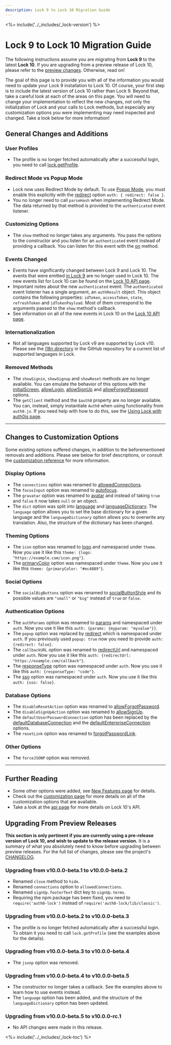 ```yaml
---
description: Lock 9 to Lock 10 Migration Guide
---
```


<%= include('../_includes/_lock-version') %>

# Lock 9 to Lock 10 Migration Guide

The following instructions assume you are migrating from **Lock 9** to the latest **Lock 10**. If you are upgrading from a preview release of Lock 10, please refer to the [preview changes](#upgrading-from-preview-releases). Otherwise, read on!

The goal of this page is to provide you with all of the information you would need to update your Lock 9 installation to Lock 10. Of course, your first step is to include the latest version of Lock 10 rather than Lock 9. Beyond that, take a careful look at each of the areas on this page. You will need to change your implementation to reflect the new changes, not only the initialization of Lock and your calls to Lock methods, but especially any customization options you were implementing may need inspected and changed. Take a look below for more information!

## General Changes and Additions

### User Profiles
- The profile is no longer fetched automatically after a successful login, you need to call [lock.getProfile](/libraries/lock/v10/api#getprofile-token-callback-).

### Redirect Mode vs Popup Mode
- Lock now uses Redirect Mode by default. To use [Popup Mode](/libraries/lock/v10/popup-mode), you must enable this explicitly with the [redirect](/libraries/lock/v10/customization#redirect-boolean-) option `auth: { redirect: false }`.
- You no longer need to call `parseHash` when implementing Redirect Mode. The data returned by that method is provided to the `authenticated` event listener.

### Customizing Options
- The `show` method no longer takes any arguments. You pass the options to the constructor and you listen for an `authenticated` event instead of providing a callback. You can listen for this event with the [on](/libraries/lock/v10/api#on-event-callback-) method.

### Events Changed
- Events have significantly changed between Lock 9 and Lock 10. The events that were emitted [in Lock 9](/libraries/lock/v9/events) are no longer used in Lock 10. The new events list for Lock 10 can be found on the [Lock 10 API page](/libraries/lock/v10/api).
- Important notes about the new `authenticated` event: The `authenticated` event listener has a single argument, an `authResult` object. This object contains the following properties: `idToken`, `accessToken`, `state`, `refreshToken` and `idTokenPayload`. Most of them correspond to the arguments passed to the `show` method's callback.
- See information on all of the new events in Lock 10 on the [Lock 10 API page](/libraries/lock/v10/api).

### Internationalization
- Not all languages supported by Lock v9 are supported by Lock v10. Please see the [i18n directory](https://github.com/auth0/lock/tree/master/src/i18n) in the GitHub repository for a current list of supported languages in Lock.

### Removed Methods
- The `showSignin`, `showSignup` and `showReset` methods are no longer available. You can emulate the behavior of this options with the [initialScreen](/libraries/lock/v10/customization#initialscreen-string-), [allowLogin](/libraries/lock/v10/customization#allowlogin-boolean-), [allowSignUp](/libraries/lock/v10/customization#allowsignup-boolean-) and [allowForgotPassword](/libraries/lock/v10/customization#allowforgotpassword-boolean-) options.
- The `getClient` method and the `$auth0` property are no longer available. You can, instead, simply instantiate `Auth0` when using functionality from `auth0.js`. If you need help with how to do this, see the [Using Lock with auth0js page](/libraries/lock/v10/auth0js).

---

## Changes to Customization Options
Some existing options suffered changes, in addition to the beforementioned removals and additions. Please see below for brief descriptions, or consult the [customization reference](/libraries/lock/v10/customization) for more information.

### Display Options
  - The `connections` option was renamed to [allowedConnections](/libraries/lock/v10/customization#allowedconnections-array-).
  - The `focusInput` option was renamed to [autofocus](/libraries/lock/v10/customization#autofocus-boolean-).  
  - The `gravatar` option was renamed to [avatar](/libraries/lock/v10/customization#avatar-object-) and instead of taking `true` and `false` it now takes `null` or an object.
  - The `dict` option was split into [language](/libraries/lock/v10/customization#language-string-) and [languageDictionary](/libraries/lock/v10/customization#languagedictionary-object-). The `language` option allows you to set the base dictionary for a given language and the `languageDictionary` option allows you to overwrite any translation. Also, the structure of the dictionary has been changed. 

### Theming Options
  - The `icon` option was renamed to [logo](/libraries/lock/v10/customization#logo-string-) and namespaced under `theme`. Now you use it like this `theme: {logo: "https://example.com/icon.png"}`.
  - The [primaryColor](/libraries/lock/v10/customization#primarycolor-string-) option was namespaced under `theme`. Now you use it like this `theme: {primaryColor: "#ec4889"}`.

### Social Options
  - The `socialBigButtons` option was renamed to [socialButtonStyle](/libraries/lock/v10/customization#socialbuttonstyle-string-) and its possible values are `"small"` or `"big"` instead of `true` or `false`.

### Authentication Options
  - The `authParams` option was renamed to [params](/libraries/lock/v10/customization#params-object-) and namespaced under `auth`. Now you use it like this `auth: {params: {myparam: "myvalue"}}`.
  - The `popup` option was replaced by [redirect](/libraries/lock/v10/customization#redirect-boolean-) which is namespaced under `auth`. If you previously used `popup: true` now you need to provide `auth: {redirect: false}`.
  - The `callbackURL` option was renamed to [redirectUrl](/libraries/lock/v10/customization#redirecturl-string-) and namespaced under `auth`. Now you use it like this `auth: {redirectUrl: "https://example.com/callback"}`.
  - The [responseType](/libraries/lock/v10/customization#responsetype-string-) option was namespaced under `auth`.  Now you use it like this `auth: {responseType: "code"}`.
  - The [sso](/libraries/lock/v10/customization#sso-boolean-) option was namespaced under `auth`.  Now you use it like this `auth: {sso: false}`.

### Database Options
  - The `disableResetAction` option was renamed to [allowForgotPassword](/libraries/lock/v10/customization#allowforgotpassword-boolean-).
  - The `disableSignUpAction` option was renamed to [allowSignUp](/libraries/lock/v10/customization#allowsignup-boolean-).
  - The `defaultUserPasswordConnection` option has been replaced by the [defaultDatabaseConnection](/libraries/lock/v10/customization#defaultdatabaseconnection-string-) and the [defaultEnterpriseConnection](/libraries/lock/v10/customization#defaultenterpriseconnection-string-) options.
  - The `resetLink` option was renamed to [forgotPasswordLink](/libraries/lock/v10/customization#forgotpasswordlink-string-).

### Other Options
  - The `forceJSONP` option was removed.

---

## Further Reading
  - Some other options were added, see [New Features page](/libraries/lock/v10/new-features) for details.
  - Check out the [customization page](/libraries/lock/v10/customization) for more details on all of the customization options that are available.
  - Take a look at the [api page](/libraries/lock/v10/api) for more details on Lock 10's API.

## Upgrading From Preview Releases

**This section is only pertinent if you are currently using a pre-release version of Lock 10, and wish to update to the release version.** It is a summary of what you absolutely need to know before upgrading between preview releases. For the full list of changes, please see the project's [CHANGELOG](https://github.com/auth0/lock/blob/master/CHANGELOG.md).

### Upgrading from v10.0.0-beta.1 to v10.0.0-beta.2

- Renamed `close` method to `hide`.
- Renamed `connections` option to `allowedConnections`.
- Renamed `signUp.footerText` dict key to `signUp.terms`.
- Requiring the npm package has been fixed, you need to `require('auth0-lock')` instead of `require('auth0-lock/lib/classic')`.

### Upgrading from v10.0.0-beta.2 to v10.0.0-beta.3

- The profile is no longer fetched automatically after a successful login. To obtain it you need to call `lock.getProfile` (see the examples above for the details).

### Upgrading from v10.0.0-beta.3 to v10.0.0-beta.4

- The `jsonp` option was removed.

### Upgrading from v10.0.0-beta.4 to v10.0.0-beta.5

- The constructor no longer takes a callback. See the examples above to learn how to use events instead.
- The `language` option has been added, and the structure of the `languageDictionary` option has been updated.

### Upgrading from v10.0.0-beta.5 to v10.0.0-rc.1

- No API changes were made in this release.

<%= include('../_includes/_lock-toc') %>
